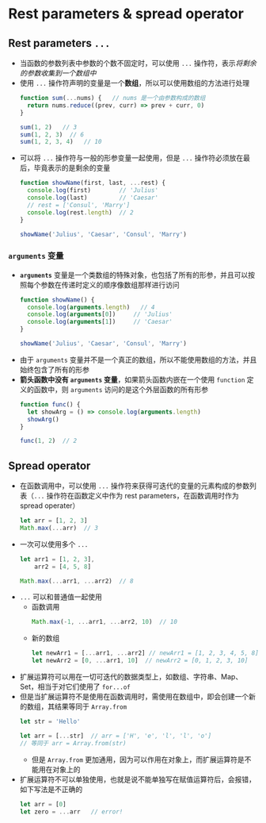 # Rest parameters & spread operator

## Rest parameters `...`
+ 当函数的参数列表中参数的个数不固定时，可以使用 `...` 操作符，表示*将剩余的参数收集到一个数组中*
+ 使用 `...` 操作符声明的变量是一个**数组**，所以可以使用数组的方法进行处理
  ```javascript
  function sum(...nums) {   // nums 是一个由参数构成的数组
    return nums.reduce((prev, curr) => prev + curr, 0)
  }

  sum(1, 2)   // 3
  sum(1, 2, 3)  // 6
  sum(1, 2, 3, 4)   // 10
  ```
+ 可以将 `...` 操作符与一般的形参变量一起使用，但是 `...` 操作符必须放在最后，毕竟表示的是剩余的变量
  ```javascript
  function showName(first, last, ...rest) {
    console.log(first)        // 'Julius'
    console.log(last)         // 'Caesar'
    // rest = ['Consul', 'Marry']
    console.log(rest.length)  // 2 
  }

  showName('Julius', 'Caesar', 'Consul', 'Marry')
  ```

### `arguments` 变量
+ **`arguments`** 变量是一个类数组的特殊对象，也包括了所有的形参，并且可以按照每个参数在传递时定义的顺序像数组那样进行访问
  ```javascript
  function showName() {
    console.log(arguments.length)   // 4
    console.log(arguments[0])     // 'Julius'
    console.log(arguments[1])     // 'Caesar'
  }

  showName('Julius', 'Caesar', 'Consul', 'Marry')
  ```
+ 由于 `arguments` 变量并不是一个真正的数组，所以不能使用数组的方法，并且始终包含了所有的形参
+ **箭头函数中没有 `arguments` 变量**，如果箭头函数内嵌在一个使用 `function` 定义的函数中，则 `arguments` 访问的是这个外层函数的所有形参
  ```javascript
  function func() {
    let showArg = () => console.log(arguments.length)
    showArg()
  }

  func(1, 2)  // 2
  ```

## Spread operator
+ 在函数调用中，可以使用 `...` 操作符来获得可迭代的变量的元素构成的参数列表（`...` 操作符在函数定义中作为 rest parameters，在函数调用时作为 spread operater）
  ```javascript
  let arr = [1, 2, 3]
  Math.max(...arr)  // 3
  ```
+ 一次可以使用多个 `...`
  ```javascript
  let arr1 = [1, 2, 3],
      arr2 = [4, 5, 8]

  Math.max(...arr1, ...arr2)  // 8
  ```
+ `...` 可以和普通值一起使用
  + 函数调用
    ```javascript
    Math.max(-1, ...arr1, ...arr2, 10)  // 10
    ```
  + 新的数组
    ```javascript
    let newArr1 = [...arr1, ...arr2] // newArr1 = [1, 2, 3, 4, 5, 8]
    let newArr2 = [0, ...arr1, 10]  // newArr2 = [0, 1, 2, 3, 10]
    ```
+ 扩展运算符可以用在一切可迭代的数据类型上，如数组、字符串、Map、Set，相当于对它们使用了 `for...of`
+ 但是当扩展运算符不是使用在函数调用时，需使用在数组中，即会创建一个新的数组，其结果等同于 `Array.from`
  ```javascript
  let str = 'Hello'

  let arr = [...str]  // arr = ['H', 'e', 'l', 'l', 'o']
  // 等同于 arr = Array.from(str)
  ```
  + 但是 `Array.from` 更加通用，因为可以作用在对象上，而扩展运算符是不能用在对象上的
+ 扩展运算符不可以单独使用，也就是说不能单独写在赋值运算符后，会报错，如下写法是不正确的
  ```javascript
  let arr = [0]
  let zero = ...arr   // error!
  ```